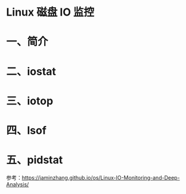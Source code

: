 # Linux 磁盘 IO 监控

# 一、简介

# 二、iostat

# 三、iotop

# 四、lsof

# 五、pidstat







参考：https://jaminzhang.github.io/os/Linux-IO-Monitoring-and-Deep-Analysis/
